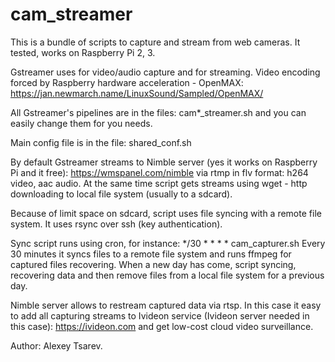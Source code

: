 # cam_streamer
This is a bundle of scripts to capture and stream from web cameras.
It tested, works on Raspberry Pi 2, 3.

Gstreamer uses for video/audio capture and for streaming.
Video encoding forced by Raspberry hardware acceleration - OpenMAX:
https://jan.newmarch.name/LinuxSound/Sampled/OpenMAX/

All Gstreamer's pipelines are in the files:
cam*_streamer.sh
and you can easily change them for you needs.

Main config file is in the file:
shared_conf.sh

By default Gstreamer streams to Nimble server
(yes it works on Raspberry Pi and it free):
https://wmspanel.com/nimble
via rtmp in flv format: h264 video, aac audio.
At the same time script gets streams using wget - http downloading to
local file system (usually to a sdcard).

Because of limit space on sdcard, script uses file syncing with a
remote file system. It uses rsync over ssh (key authentication).

Sync script runs using cron, for instance:
*/30   *   *   *   *   cam_capturer.sh
Every 30 minutes it syncs files to a remote file system and runs ffmpeg
for captured files recovering. When a new day has come, script syncing,
recovering data and then remove files from a local file system for a
previous day.

Nimble server allows to restream captured data via rtsp.
In this case it easy to add all capturing streams to Ivideon service
(Ivideon server needed in this case):
https://ivideon.com
and get low-cost cloud video surveillance.


Author: Alexey Tsarev.
